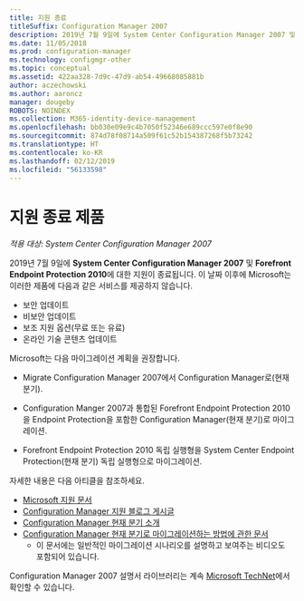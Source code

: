 ```yaml
---
title: 지원 종료
titleSuffix: Configuration Manager 2007
description: 2019년 7월 9일에 System Center Configuration Manager 2007 및 Forefront Endpoint Protection 2010에 대한 지원이 종료됩니다.
ms.date: 11/05/2018
ms.prod: configuration-manager
ms.technology: configmgr-other
ms.topic: conceptual
ms.assetid: 422aa328-7d9c-47d9-ab54-49668085881b
author: aczechowski
ms.author: aaroncz
manager: dougeby
ROBOTS: NOINDEX
ms.collection: M365-identity-device-management
ms.openlocfilehash: bb030e09e9c4b7050f52346e689ccc597e0f8e90
ms.sourcegitcommit: 874d78f08714a509f61c52b154387268f5b73242
ms.translationtype: HT
ms.contentlocale: ko-KR
ms.lasthandoff: 02/12/2019
ms.locfileid: "56133598"
---
```

# <a name="product-end-of-support"></a>지원 종료 제품

*적용 대상: System Center Configuration Manager 2007*

2019년 7월 9일에 **System Center Configuration Manager 2007** 및 **Forefront Endpoint Protection 2010**에 대한 지원이 종료됩니다. 이 날짜 이후에 Microsoft는 이러한 제품에 다음과 같은 서비스를 제공하지 않습니다. 
- 보안 업데이트
- 비보안 업데이트
- 보조 지원 옵션(무료 또는 유료)
- 온라인 기술 콘텐츠 업데이트 

Microsoft는 다음 마이그레이션 계획을 권장합니다.

- Migrate Configuration Manager 2007에서 Configuration Manager로(현재 분기).  

- Configuration Manger 2007과 통합된 Forefront Endpoint Protection 2010을 Endpoint Protection을 포함한 Configuration Manager(현재 분기)로 마이그레이션.  

- Forefront Endpoint Protection 2010 독립 실행형을 System Center Endpoint Protection(현재 분기) 독립 실행형으로 마이그레이션.  


자세한 내용은 다음 아티클을 참조하세요.

- [Microsoft 지원 문서](https://support.microsoft.com/help/4096323)  
- [Configuration Manager 지원 블로그 게시글](https://blogs.technet.microsoft.com/configurationmgr/2018/03/30/configuration-manager-2007-approaching-end-of-support-what-you-need-to-know/)  
- [Configuration Manager 현재 분기 소개](/sccm/core/understand/introduction)  
- [Configuration Manager 현재 분기로 마이그레이션하는 방법에 관한 문서](/sccm/core/migration/migrate-data-between-hierarchies)  
    - 이 문서에는 일반적인 마이그레이션 시나리오를 설명하고 보여주는 비디오도 포함되어 있습니다.

Configuration Manager 2007 설명서 라이브러리는 계속 [Microsoft TechNet](https://technet.microsoft.com/library/bb735860.aspx)에서 확인할 수 있습니다.

